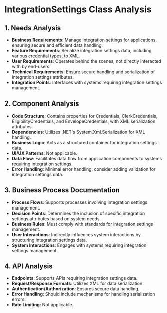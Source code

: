 # IntegrationSettings Class Analysis

## 1. Needs Analysis
- **Business Requirements**: Manage integration settings for applications, ensuring secure and efficient data handling.
- **Feature Requirements**: Serialize integration settings data, including various credential types, to XML.
- **User Requirements**: Operates behind the scenes, not directly interacted with by end-users.
- **Technical Requirements**: Ensure secure handling and serialization of integration settings attributes.
- **Integration Points**: Interfaces with systems requiring integration settings management.

## 2. Component Analysis
- **Code Structure**: Contains properties for Credentials, ClerkCredentials, EligibilityCredentials, and EnvelopeCredentials, with XML serialization attributes.
- **Dependencies**: Utilizes .NET's System.Xml.Serialization for XML handling.
- **Business Logic**: Acts as a structured container for integration settings data.
- **UI/UX Patterns**: Not applicable.
- **Data Flow**: Facilitates data flow from application components to systems requiring integration settings.
- **Error Handling**: Minimal error handling; consider adding validation for integration settings data.

## 3. Business Process Documentation
- **Process Flows**: Supports processes involving integration settings management.
- **Decision Points**: Determines the inclusion of specific integration settings attributes based on system needs.
- **Business Rules**: Must comply with standards for integration settings management.
- **User Interactions**: Indirectly influences system interactions by structuring integration settings data.
- **System Interactions**: Engages with systems requiring integration settings management.

## 4. API Analysis
- **Endpoints**: Supports APIs requiring integration settings data.
- **Request/Response Formats**: Utilizes XML for data serialization.
- **Authentication/Authorization**: Ensures secure data handling.
- **Error Handling**: Should include mechanisms for handling serialization errors.
- **Rate Limiting**: Not applicable.
